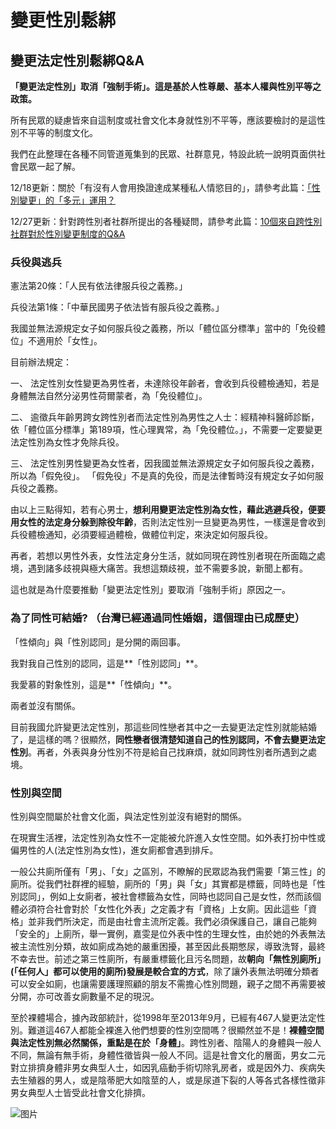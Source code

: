 # 變更性別鬆綁

## 變更法定性別鬆綁Q&A

**「變更法定性別」取消「強制手術」。這是基於人性尊嚴、基本人權與性別平等之政策。**

所有民眾的疑慮皆來自這制度或社會文化本身就性別不平等，應該要檢討的是這性別不平等的制度文化。

我們在此整理在各種不同管道蒐集到的民眾、社群意見，特設此統一說明頁面供社會民眾一起了解。

12/18更新：關於「有沒有人會用換證達成某種私人情慾目的」，請參考此篇：[「性別變更」的「多元」運用？](https://www.istscare.org/2014/12/18/588/)

12/27更新：針對跨性別者社群所提出的各種疑問，請參考此篇：[10個來自跨性別社群對於性別變更制度的Q&A](https://www.istscare.org/2014/12/27/575/)

### 兵役與逃兵

憲法第20條：「人民有依法律服兵役之義務。」

兵役法第1條：「中華民國男子依法皆有服兵役之義務。」

我國並無法源規定女子如何服兵役之義務，所以「體位區分標準」當中的「免役體位」不適用於「女性」。

目前辦法規定：

一、 法定性別女性變更為男性者，未達除役年齡者，會收到兵役體檢通知，若是身體無法自然分泌男性荷爾蒙者，為「免役體位」。

二、 逾徵兵年齡男跨女跨性別者而法定性別為男性之人士：經精神科醫師診斷，依「體位區分標準」第189項，性心理異常，為「免役體位。」，不需要一定要變更法定性別為女性才免除兵役。

三、 法定性別男性變更為女性者，因我國並無法源規定女子如何服兵役之義務，所以為「假免役」。 「假免役」不是真的免役，而是法律暫時沒有規定女子如何服兵役之義務。

由以上三點得知，若有心男士，**想利用變更法定性別為女性，藉此逃避兵役，便要用女性的法定身分躲到除役年齡**，否則法定性別一旦變更為男性，一樣還是會收到兵役體檢通知，必須要經過體檢，做體位判定，來決定如何服兵役。

再者，若想以男性外表，女性法定身分生活，就如同現在跨性別者現在所面臨之處境，遇到諸多歧視與極大痛苦。我想這類歧視，並不需要多說，新聞上都有。

這也就是為什麼要推動「變更法定性別」要取消「強制手術」原因之一。

### 為了同性可結婚? （台灣已經通過同性婚姻，這個理由已成歷史）

「性傾向」與「性別認同」是分開的兩回事。

我對我自己性別的認同，這是**「性別認同」**。

我愛慕的對象性別，這是**「性傾向」**。

兩者並沒有關係。

目前我國允許變更法定性別，那這些同性戀者其中之一去變更法定性別就能結婚了，是這樣的嗎？很顯然，**同性戀者很清楚知道自己的性別認同，不會去變更法定性別**。再者，外表與身分性別不符是給自己找麻煩，就如同跨性別者所遇到之處境。

### 性別與空間

性別與空間屬於社會文化面，與法定性別並沒有絕對的關係。

在現實生活裡，法定性別為女性不一定能被允許進入女性空間。如外表打扮中性或偏男性的人(法定性別為女性)，進女廁都會遇到排斥。

一般公共廁所僅有「男」、「女」之區別，不瞭解的民眾認為我們需要「第三性」的廁所。從我們社群裡的經驗，廁所的「男」與「女」其實都是標籤，同時也是「性別認同」，例如上女廁者，被社會標籤為女性，同時也認同自己是女性，然而該個體必須符合社會對於「女性化外表」之定義才有「資格」上女廁。因此這些「資格」並非我們所決定，而是由社會主流所定義。我們必須保護自己，讓自己能夠「安全的」上廁所，舉一實例，嘉雯是位外表中性的生理女性，由於她的外表無法被主流性別分類，故如廁成為她的嚴重困擾，甚至因此長期憋尿，導致洗腎，最終不幸去世。前述之第三性廁所，有嚴重標籤化且污名問題，故**朝向「無性別廁所」 (「任何人」都可以使用的廁所)發展是較合宜的方式**，除了讓外表無法明確分類者可以安全如廁，也讓需要護理照顧的朋友不需擔心性別問題，親子之間不再需要被分開，亦可改善女廁數量不足的現況。

至於裸體場合，據內政部統計，從1998年至2013年9月，已經有467人變更法定性別。難道這467人都能全裸進入他們想要的性別空間嗎？很顯然並不是！**裸體空間與法定性別無必然關係，重點是在於「身體」**。跨性別者、陰陽人的身體與一般人不同，無論有無手術，身體性徵皆與一般人不同。這是社會文化的層面，男女二元對立排擠身體非男女典型人士，如因乳癌動手術切除乳房者，或是因外力、疾病失去生殖器的男人，或是陰蒂肥大如陰莖的人，或是尿道下裂的人等各式各樣性徵非男女典型人士皆受此社會文化排擠。

![图片](https://pixel.wp.com/g.gif?v=ext&blog=73773366&post=166&tz=8&srv=istscare.org&j=1%3A14.3&host=istscare.org&ref=&fcp=0&rand=0.3556909841762075)
